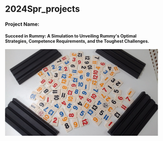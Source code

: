 # 2024Spr_projects

### Project Name: 
#### Succeed in Rummy: A Simulation to Unveiling Rummy's Optimal Strategies, Competence Requirements, and the Toughest Challenges.
![Rummy the board game.](https://github.com/winni50927/2024Spr_projects/blob/main/2015-10-23-16-17-33.jpg)




